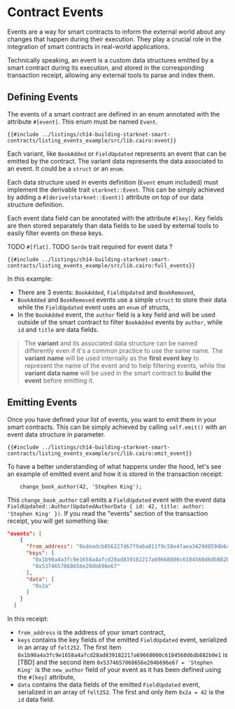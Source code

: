 # Contract Events

Events are a way for smart contracts to inform the external world about any changes that happen during their execution. They play a crucial role in the integration of smart contracts in real-world applications.

Technically speaking, an event is a custom data structures emitted by a smart contract during its execution, and stored in the corresponding transaction receipt, allowing any external tools to parse and index them.

## Defining Events

The events of a smart contract are defined in an enum annotated with the attribute `#[event]`. This enum must be named `Event`.

```cairo,noplayground
{{#include ../listings/ch14-building-starknet-smart-contracts/listing_events_example/src/lib.cairo:event}}
```

Each variant, like `BookAdded` or `FieldUpdated` represents an event that can be emitted by the contract. The variant data represents the data associated to an event. It could be a `struct` or an `enum`.

Each data structure used in events definition (`Event` enum included) must implement the derivable trait `starknet::Event`. This can be simply achieved by adding a `#[derive(starknet::Event)]` attribute on top of our data structure definition.

Each event data field can be annotated with the attribute `#[key]`. Key fields are then stored separately than data fields to be used by external tools to easily filter events on these keys.

TODO `#[flat]`.
TODO `Serde` trait required for event data ?

```cairo,noplayground
{{#include ../listings/ch14-building-starknet-smart-contracts/listing_events_example/src/lib.cairo:full_events}}
```

In this example:

- There are 3 events: `BookAdded`, `FieldUpdated` and `BookRemoved`,
- `BookAdded` and `BookRemoved` events use a simple `struct` to store their data while the `FieldUpdated` event uses an `enum` of structs,
- In the `BookAdded` event, the `author` field is a key field and will be used outside of the smart contract to filter `BookAdded` events by `author`, while `id` and `title` are data fields.

> The **variant** and its associated data structure can be named differently even if it's a common practice to use the same name. The **variant name** will be used internally as the **first event key** to represent the name of the event and to help filtering events, while the **variant data name** will be used in the smart contract to **build the event** before emitting it.

## Emitting Events

Once you have defined your list of events, you want to emit them in your smart contracts. This can be simply achieved by calling `self.emit()` with an event data structure in parameter.

```cairo,noplayground
{{#include ../listings/ch14-building-starknet-smart-contracts/listing_events_example/src/lib.cairo:emit_event}}
```

To have a better understanding of what happens under the hood, let's see an example of emitted event and how it is stored in the transaction receipt:

```cairo
    change_book_author(42, 'Stephen King');
```

This `change_book_author` call emits a `FieldUpdated` event with the event data `FieldUpdated::Author(UpdatedAuthorData { id: 42, title: author: 'Stephen King' })`. If you read the "events" section of the transaction receipt, you will get something like:

```json
"events": [
    {
      "from_address": "0xdeadcb856227d67f9a6a811f9c58e4faea3429d8594b6ced361943bf195beef",
      "keys": [
        "0x1b90a4a3fc9e1658a4afcd28ad839182217a69668000c6104560d6db882b0e1",
        "0x5374657068656e204b696e67"
      ],
      "data": [
        "0x2a"
      ]
    }
  ]
```

In this receipt:

- `from_address` is the address of your smart contract,
- `keys` contains the key fields of the emitted `FieldUpdated` event, serialized in an array of `felt252`. The first item `0x1b90a4a3fc9e1658a4afcd28ad839182217a69668000c6104560d6db882b0e1` is [TBD] and the second item `0x5374657068656e204b696e67 = 'Stephen King'` is the `new_author` field of your event as it has been defined using the `#[key]` attribute,
- `data` contains the data fields of the emitted `FieldUpdated` event, serialized in an array of `felt252`. The first and only item `0x2a = 42` is the `id` data field.
